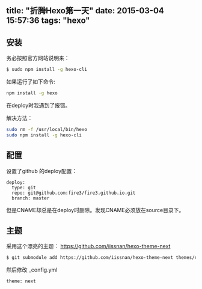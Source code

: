 title: "折腾Hexo第一天"
date: 2015-03-04 15:57:36
tags: "hexo"
---

## 安装

务必按照官方网站说明来：
``` bash
$ sudo npm install -g hexo-cli
```

如果运行了如下命令:
``` bash
npm install -g hexo
```
在deploy时我遇到了报错。

解决方法：
``` bash
sudo rm -f /usr/local/bin/hexo
sudo npm install -g hexo-cli
```

<!-- more -->

## 配置

设置了github 的deploy配置：

```
deploy:
  type: git
  repo: git@github.com:fire3/fire3.github.io.git
  branch: master
```

但是CNAME却总是在deploy时删除。发现CNAME必须放在source目录下。


##  主题

采用这个漂亮的主题： https://github.com/iissnan/hexo-theme-next

``` bash
$ git submodule add https://github.com/iissnan/hexo-theme-next themes/next
```

然后修改 _config.yml

```
theme: next
```
